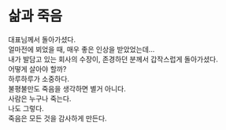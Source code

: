# 삶과 죽음
대표님께서 돌아가셨다.     
얼마전에 뵈었을 때, 매우 좋은 인상을 받았었는데...       
내가 발담고 있는 회사의 수장이, 존경하던 분께서 갑작스럽게 돌아가셨다.     
어떻게 살아야 할까?      
하루하루가 소중하다.       
불평불만도 죽음을 생각하면 별거 아니다.      
사람은 누구나 죽는다.      
나도 그렇다.       
죽음은 모든 것을 감사하게 만든다.       
